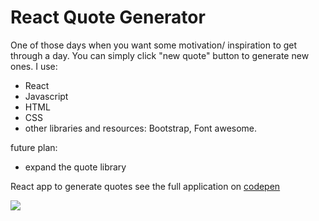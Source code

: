 # React Quote Generator

One of those days when you want some motivation/ inspiration to get through a day.
You can simply click "new quote" button to generate new ones. 
I use:
- React
- Javascript
- HTML
- CSS
- other libraries and resources: Bootstrap, Font awesome. 


future plan:
- expand the quote library

React app to generate quotes
see the full application on [codepen](https://codepen.io/opalkm/pen/JjKyGMW)

[<img src="https://github.com/opalkmm/quoteGenerator-react/blob/main/Screen%20Shot%202020-10-29%20at%206.52.31%20PM.png">](https://codepen.io/opalkm/pen/JjKyGMW)
